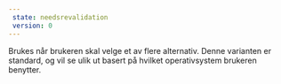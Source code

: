 ```yaml
---
 state: needsrevalidation
 version: 0
---
```

Brukes når brukeren skal velge et av flere alternativ. Denne varianten er standard, og vil se ulik ut basert på hvilket operativsystem brukeren benytter.
